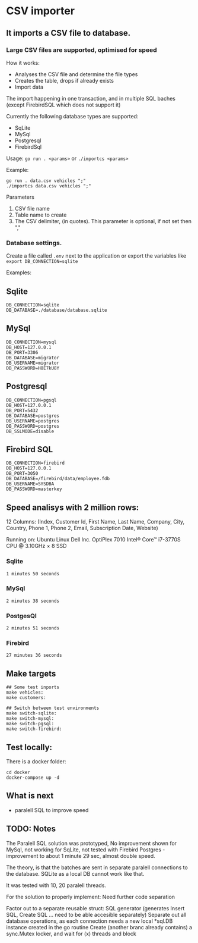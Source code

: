 # CSV importer

## It imports a CSV file to database.
### Large CSV files are supported, optimised for speed

How it works:

- Analyses the CSV file and determine the file types
- Creates the table, drops if already exists
- Import data

The import happening in one transaction, and in multiple SQL baches (except FirebirdSQL which does not support it)

Currently the following database types are supported:

- SqLite
- MySql
- Postgresql
- FirebirdSql

Usage: ```go run . <params>``` or ```./importcs <params>```

Example:
```
go run . data.csv vehicles ";"
./importcs data.csv vehicles ";"
```

Parameters
1. CSV file name
2. Table name to create
3. The CSV delimiter, (in quotes). This parameter is optional, if not set then ","

### Database settings.

Create a file called ```.env``` next to the application or export the variables like ```export DB_CONNECTION=sqlite```

Examples:
## Sqlite
```
DB_CONNECTION=sqlite
DB_DATABASE=./database/database.sqlite
```

## MySql
```
DB_CONNECTION=mysql
DB_HOST=127.0.0.1
DB_PORT=3306
DB_DATABASE=migrator
DB_USERNAME=migrator
DB_PASSWORD=H8E7kU8Y
```

## Postgresql
```
DB_CONNECTION=pgsql
DB_HOST=127.0.0.1
DB_PORT=5432
DB_DATABASE=postgres
DB_USERNAME=postgres
DB_PASSWORD=postgres
DB_SSLMODE=disable
```

## Firebird SQL
```
DB_CONNECTION=firebird
DB_HOST=127.0.0.1
DB_PORT=3050
DB_DATABASE=/firebird/data/employee.fdb
DB_USERNAME=SYSDBA
DB_PASSWORD=masterkey
```

## Speed analisys with 2 million rows:
12 Columns: (Index, Customer Id, First Name, Last Name, Company, City, Country, Phone 1, Phone 2, Email, Subscription Date, Website)

Running on: Ubuntu Linux
Dell Inc. OptiPlex 7010
Intel® Core™ i7-3770S CPU @ 3.10GHz × 8
SSD

### Sqlite
```1 minutes 50 seconds```

### MySql
```2 minutes 38 seconds```

### PostgesQl
```2 minutes 51 seconds```

### Firebird
```27 minutes 36 seconds```

## Make targets
```
## Some test inports
make vehicles:
make customers:
	
## Switch between test environments
make switch-sqlite:
make switch-mysql:
make switch-pgsql:
make switch-firebird:
```

## Test locally:
There is a docker folder:
```
cd docker
docker-compose up -d
```

## What is next
- paralell SQL to improve speed

## TODO: Notes

The Paralell SQL solution was prototyped, No improvement shown for MySql, not working for SqLite, not tested with Firebird
Postgres - improvement to about 1 minute 29 sec,  almost double speed.

The theory, is that the batches are sent in separate paralell connections to the database. SQLite as a local DB cannot work like that.

It was tested with 10, 20 paralell threads.

For the solution to properly implement:
Need further code separation

Factor out to a separate reusable struct:
    SQL generator (generates Insert SQL, Create SQL ... need to be able accesible separately)
    Separate out all database operations, as each connection needs a new local *sql.DB instance created in the go routine
    Create (another branc already contains) a sync.Mutex locker, and wait for (x) threads and block
    
 